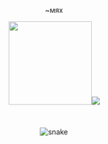 <p align=center>~мях</p>
<p align=center>
    <kbd>
        <img height=165 src="https://github-readme-stats.vercel.app/api?username=mikemka&bg_color=00000000&text_color=58a6ff&hide_border=true&disable_animations=true&include_all_commits=true"><img src="https://github-readme-stats.vercel.app/api/top-langs/?username=mikemka&layout=compact&bg_color=00000000&text_color=58a6ff&hide_border=true&disable_animations=true" />
    </kbd>
</p>
<br>
<p align="center">
  <img src="https://github.com/Madaspe/Madaspe/raw/output/github-contribution-grid-snake.svg" alt="snake"></center>
</p>
